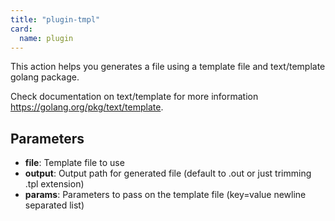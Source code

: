 ```yaml
---
title: "plugin-tmpl"
card:
  name: plugin
---
```


This action helps you generates a file using a template file and text/template golang package.

Check documentation on text/template for more information https://golang.org/pkg/text/template.


## Parameters

* **file**: Template file to use
* **output**: Output path for generated file (default to <file>.out or just trimming .tpl extension)
* **params**: Parameters to pass on the template file (key=value newline separated list)



